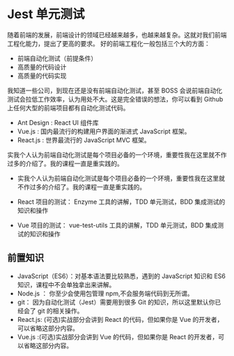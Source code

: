 # Jest 单元测试

随着前端的发展，前端设计的领域已经越来越多，也越来越复杂。这就对我们前端工程化能力，提出了更高的要求。 好的前端工程化一般包括三个大的方面：

- 前端自动化测试（前提条件）
- 高质量的代码设计
- 高质量的代码实现

我知道一些公司，到现在还是没有前端自动化测试，甚至 BOSS 会说前端自动化测试会拉低工作效率，认为用处不大。这是完全错误的想法，你可以看到 Github 上任何大型的前端项目都有自动化测试代码。

- Ant Design : React UI 组件库
- Vue.js : 国内最流行的构建用户界面的渐进式 JavaScript 框架。
- React.js : 世界最流行的 JavaScript MVC 框架。

实我个人认为前端自动化测试是每个项目必备的一个环境，重要性我在这里就不作过多的介绍了。我的课程一直是重实践的。

- 实我个人认为前端自动化测试是每个项目必备的一个环境，重要性我在这里就不作过多的介绍了。我的课程一直是重实践的。

- React 项目的测试： Enzyme 工具的讲解，TDD 单元测试，BDD 集成测试的知识和操作
- Vue 项目的测试： vue-test-utils 工具的讲解，TDD 单元测试，BDD 集成测试的知识和操作

## 前置知识

- JavaScript（ES6）：对基本语法要比较熟悉，遇到的 JavaScript 知识和 ES6 知识，课程中不会单独拿出来讲解。
- Node.js ： 你至少会使用包管理 npm,不会服务端代码到无所谓。
- git： 因为自动化测试（Jest）需要用到很多 Git 的知识，所以这里默认你已经会了 git 的相关操作。
- React.js: (可选)实战部分会讲到 React 的代码，但如果你是 Vue 的开发者，可以省略这部分内容。
- Vue.js :(可选)实战部分会讲到 Vue 的代码，但如果你是 React 的开发者，可以省略这部分内容。
